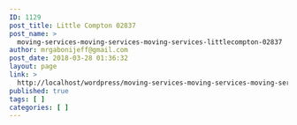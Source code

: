 ```yaml
---
ID: 1129
post_title: Little Compton 02837
post_name: >
  moving-services-moving-services-moving-services-littlecompton-02837
author: mrgabonijeff@gmail.com
post_date: 2018-03-28 01:36:32
layout: page
link: >
  http://localhost/wordpress/moving-services-moving-services-moving-services-littlecompton-02837/
published: true
tags: [ ]
categories: [ ]
---
```

